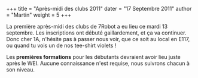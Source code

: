 +++
title = "Après-midi des clubs 2011"
dater = "17 Septembre 2011"
author = "Martin"
weight = 5
+++

<p>
	La premi&egrave;re apr&egrave;s-midi des clubs de 7Robot a eu lieu ce mardi 13 septembre. Les inscriptions ont d&eacute;but&eacute; gaillardement, et &ccedil;a va continuer. Donc cher 1A, n&#39;h&eacute;site pas &agrave; passer nous voir, que ce soit au local en E117, ou quand tu vois un de nos tee-shirt violets !</p>
<p>
	Les<strong> premi&egrave;res formations</strong> pour les d&eacute;butants devraient avoir lieu juste apr&egrave;s le WEI. Aucune connaissance n&#39;est requise, nous suivrons chacun &agrave; son niveau.</p>
